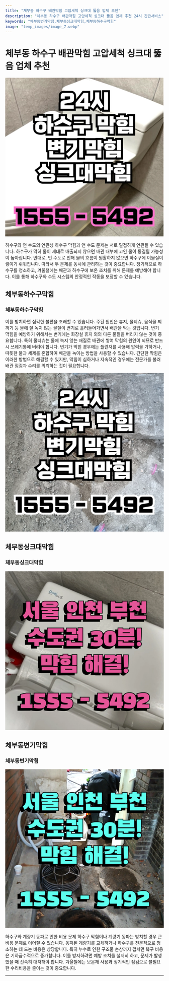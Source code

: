 ```yaml
---
title: "체부동 하수구 배관막힘 고압세척 싱크대 뚫음 업체 추천"
description: "체부동 하수구 배관막힘 고압세척 싱크대 뚫음 업체 추천 24시 긴급서비스"
keywords: "체부동변기막힘,체부동싱크대막힘,체부동하수구막힘"
image: "temp_images/image_7.webp"
---
```


# 체부동 하수구 배관막힘 고압세척 싱크대 뚫음 업체 추천

![체부동하수구막힘](temp_images/image_3.webp) 

하수구와 언 수도의 연관성
하수구 막힘과 언 수도 문제는 서로 밀접하게 연관될 수 있습니다. 하수구가 막혀 물이 제대로 배출되지 않으면 배관 내부에 고인 물이 동결될 가능성이 높아집니다. 반대로, 언 수도로 인해 물의 흐름이 원활하지 않으면 하수구에 이물질이 쌓이기 쉬워집니다. 따라서 두 문제를 동시에 관리하는 것이 중요합니다. 정기적으로 하수구를 청소하고, 겨울철에는 배관과 하수구에 보온 조치를 취해 문제를 예방해야 합니다. 이를 통해 하수구와 수도 시스템의 안정적인 작동을 보장할 수 있습니다.


## 체부동하수구막힘

### 체부동하수구막힘

이를 방치하면 심각한 불편을 초래할 수 있습니다. 주된 원인은 휴지, 물티슈, 음식물 찌꺼기 등 물에 잘 녹지 않는 물질이 변기로 흘러들어가면서 배관을 막는 것입니다. 변기 막힘을 예방하기 위해서는 변기에는 화장실 휴지 외의 다른 물질을 버리지 않는 것이 중요합니다. 특히 물티슈는 물에 녹지 않는 재질로 배관에 쌓여 막힘의 원인이 되므로 반드시 쓰레기통에 버려야 합니다. 변기가 막힌 경우에는 플런저를 사용해 압력을 가하거나, 따뜻한 물과 세제를 혼합하여 배관을 녹이는 방법을 사용할 수 있습니다. 간단한 막힘은 이러한 방법으로 해결할 수 있지만, 막힘이 심하거나 지속적인 경우에는 전문가를 불러 배관 점검과 수리를 의뢰하는 것이 필요합니다.

![체부동하수구막힘](temp_images/image_8.webp) 



## 체부동싱크대막힘

### 체부동싱크대막힘

![체부동싱크대막힘](temp_images/image_2.webp) 



## 체부동변기막힘

### 체부동변기막힘

![체부동변기막힘](temp_images/image_5.webp) 

  하수구와 계량기 동파로 인한 비용 문제
하수구 막힘이나 계량기 동파는 방치할 경우 큰 비용 문제로 이어질 수 있습니다. 동파된 계량기를 교체하거나 하수구를 전문적으로 청소하는 데 드는 비용은 상당합니다. 특히 누수로 인한 구조물 손상까지 겹치면 복구 비용은 기하급수적으로 증가합니다. 이를 방지하려면 예방 조치를 철저히 하고, 문제가 발생했을 때 신속히 대처해야 합니다. 겨울철에는 보온재 사용과 정기적인 점검으로 불필요한 수리비용을 줄이는 것이 중요합니다.

---

